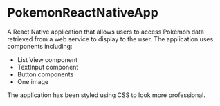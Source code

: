 # PokemonReactNativeApp
A React Native application that allows users to access Pokémon data retrieved from a web service to display to the user.
The application uses components including:
- List View component
- TextInput component
- Button components
- One image

The application has been styled using CSS to look more professional.
